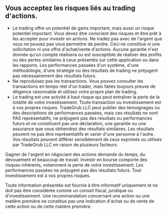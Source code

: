 ## Vous acceptez les risques liés au trading d'actions.

- Le trading offre un potentiel de gains important, mais aussi un risque potentiel important. Vous devez être conscient des risques et être prêt à les accepter pour investir en actions. Ne tradez pas avec de l'argent que vous ne pouvez pas vous permettre de perdre. Ceci ne constitue ni une sollicitation ni une offre d'achat/vente d'actions. Aucune garantie n'est donnée qu'un compte réalisera ou est susceptible de réaliser des profits ou des pertes similaires à ceux présentés sur cette application ou dans les rapports. Les performances passées d'un système, d'une méthodologie, d'une stratégie ou des résultats de trading ne préjugent pas nécessairement des résultats futurs.
- Ne reproduisez pas les transactions. Vous pouvez consulter les transactions en temps réel d'un trader, mais faites toujours preuve de diligence raisonnable et utilisez votre propre plan de trading.
- Le trading est une activité à haut risque qui peut entraîner la perte de la totalité de votre investissement. Toute transaction ou investissement est à vos propres risques.
TradeGrub LLC peut publier des témoignages ou des descriptions de performances passées, mais ces résultats ne sont PAS représentatifs, ne préjugent pas des résultats ou performances futurs et ne constituent pas une déclaration, une garantie ou une assurance que vous obtiendrez des résultats similaires. Les résultats peuvent ne pas être représentatifs et varier d'une personne à l'autre. Vos résultats peuvent différer sensiblement de ceux exprimés ou utilisés par TradeGrub LLC en raison de plusieurs facteurs.

Gagner de l'argent en négociant des actions demande du temps, du dévouement et beaucoup de travail. Investir en bourse comporte des risques inhérents, notamment la perte de votre investissement. Les performances passées ne préjugent pas des résultats futurs. Tout investissement est à vos propres risques.

Toute information présentée est fournie à titre informatif uniquement et ne doit pas être considérée comme un conseil fiscal, juridique ou d'investissement. Une recommandation concernant une action ou une matière première ne constitue pas une indication d'achat ou de vente de cette action ou de cette matière première.